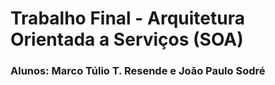 # Trabalho Final - Arquitetura Orientada a Serviços (SOA)
### Alunos: Marco Túlio T. Resende e João Paulo Sodré